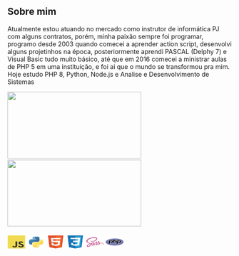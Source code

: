 ## Sobre mim
Atualmente estou atuando no mercado como instrutor de informática PJ com alguns contratos, porém, minha paixão sempre foi programar, programo desde 2003 quando comecei a aprender action script, desenvolvi alguns projetinhos na época, posteriormente aprendi PASCAL (Delphy 7) e Visual Basic tudo muito básico, até que em 2016 comecei a ministrar aulas de PHP 5 em uma instituição, e foi ai que o mundo se transformou pra mim.
Hoje estudo PHP 8, Python, Node.js e Analise e Desenvolvimento de Sistemas
<br>
<div>
  <img height="150em" width="300em" src="https://github-readme-stats.vercel.app/api?username=ARibeiroC&show_icons=true&theme=dark">
  <img height="150em" width="300em" src="https://github-readme-stats.vercel.app/api/top-langs/?username=ARibeiroC&layout=compact">
</div>
<div style="display: inline_block"><br>
 <img align="center" alt="Ribeiro-JS" height="30" width="40" src="https://raw.githubusercontent.com/devicons/devicon/master/icons/javascript/javascript-original.svg">
 <img align="center" alt="Ribeiro-JS" height="30" width="40" src="https://raw.githubusercontent.com/devicons/devicon/master/icons/python/python-original.svg">
 <img align="center" alt="Ribeiro-JS" height="30" width="40" src="https://raw.githubusercontent.com/devicons/devicon/master/icons/html5/html5-original.svg">
 <img align="center" alt="Ribeiro-JS" height="30" width="40" src="https://raw.githubusercontent.com/devicons/devicon/master/icons/css3/css3-original.svg">
 <img align="center" alt="Ribeiro-JS" height="30" width="40" src="https://raw.githubusercontent.com/devicons/devicon/master/icons/sass/sass-original.svg">
 <img align="center" alt="Ribeiro-JS" height="30" width="40" src="https://raw.githubusercontent.com/devicons/devicon/master/icons/php/php-original.svg">
</div>
